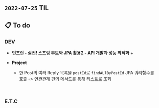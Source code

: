 ## `2022-07-25` TIL

## 📋 To do

### DEV

+ **인프런 - 실전! 스프링 부트와 JPA 활용2 - API 개발과 성능 최적화**
  + 

+ ~~**Project**~~
  + 한 Post의 여러 Reply 목록을 `postId`로 `findALlByPostId` JPA 쿼리함수를 호출 -> 연관관계 편의 메서드를 통해 리스트로 조회

<br>

### E.T.C